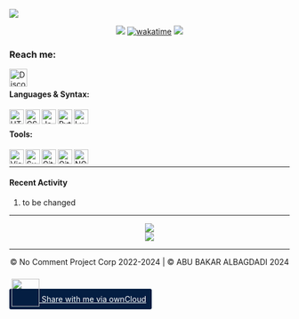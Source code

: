 ![](https://cdn.discordapp.com/attachments/1089263226899943424/1197342767005835374/EW.png?ex=65baeb59&is=65a87659&hm=aa1545d1a8db7a8101af48d3ed5a7d4ff2e4a0616940b3398ac9b1f70af0b447&)

<div align=center>

![](https://komarev.com/ghpvc/?username=p-add&label=profile+views&color=7A6D79) [![wakatime](https://wakatime.com/badge/user/786c0762-4e0c-45a2-9a98-513fee3fcabc.svg)](https://wakatime.com/@786c0762-4e0c-45a2-9a98-513fee3fcabc)
![](https://hit.yhype.me/github/profile?user_id=7025343)
  
</div>

[discord]: https://products.groupdocs.app/viewer/view?file=eafeed69-6df5-40fa-813f-bfe1dc704dc6/hey.txt



### Reach me:


[<img align="left" alt="Discord" width="32px" src="https://api.iconify.design/simple-icons:discord.svg?color=7A6D79&height=32" />][discord]


<br />

#### Languages & Syntax:
<img align="left" alt="HTML5" width="26px" src="https://api.iconify.design/simple-icons:html5.svg?color=7A6D79&height=26" />
<img align="left" alt="CSS3" width="26px" src="https://api.iconify.design/simple-icons:css3.svg?color=7A6D79&height=26" />
<img align="left" alt="JavaScript" width="26px" src="https://api.iconify.design/simple-icons:javascript.svg?color=7A6D79&height=26" />
<!-- <img align="left" alt="Node.js" width="26px" src="https://api.iconify.design/simple-icons:node-dot-js.svg?color=7A6D79&height=26" /> -->
<img align="left" alt="Python" width="26px" src="https://api.iconify.design/simple-icons:python.svg?color=7A6D79&height=26" />

<img align="left" alt="Lua" width="26px" src="https://api.iconify.design/simple-icons:lua.svg?color=7A6D79&height=26" />

<br />

#### Tools:
<img align="left" alt="Visual Studio Code" width="26px" src="https://api.iconify.design/simple-icons:visualstudiocode.svg?color=7A6D79&height=26" />
<img align="left" alt="Sublime Text" width="26px" src="https://api.iconify.design/simple-icons:sublimetext.svg?color=7A6D79&height=26" />
<img align="left" alt="Git" width="26px" src="https://api.iconify.design/simple-icons:git.svg?color=7A6D79&height=26" />
<img align="left" alt="GitHub" width="26px" src="https://api.iconify.design/simple-icons:github.svg?color=7A6D79&height=26" />
<img align="left" alt="NGINX" width="26px" src="https://api.iconify.design/cib:nginx.svg?color=7A6D79&height=26" />

<br />

---

####  Recent Activity

<!--START_SECTION:activity-->
1.  to be changed

<!--END_SECTION:activity-->

---

<div align="center">
  <img align="center" src="https://github-readme-stats.vercel.app/api?username=p-add&show_icons=true&count_private=true&hide_border=true&icon_color=fff&bg_color=852121&title_color=fff&text_color=fff" />
</div>
<div align="center">
  <a href="https://wakatime.com/@Arts">
    <img align="center" src="https://github-readme-stats.vercel.app/api/wakatime?username=Arts&layout=compact&custom_title=Weekly%20Development%20Breakdown&hide_border=true&icon_color=fff&bg_color=852121&title_color=fff&text_color=fff" />
  </a>
</div>

---

<div align="center">
© No Comment Project Corp 2022-2024 | © ABU BAKAR ALBAGDADI 2024 
</div>

<a target="_blank" rel="noreferrer" href="https://owncloud.com/federation#root@nocomment.ddns.net"
	style="padding:10px;background-color:#041e42;color:#fff;border-radius:3px;padding-left:4px;">
	<img src="https://nocomment.ddns.net/core/img/logo-icon.svg"
		style="width:50px;position:relative;top:8px;">
	Share with me via ownCloud
</a>
